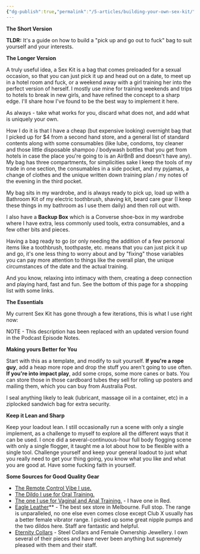 ```yaml
---
{"dg-publish":true,"permalink":"/5-articles/building-your-own-sex-kit/"}
---
```



**The Short Version**

**TLDR:** It's a guide on how to build a "pick up and go out to fuck" bag to suit yourself and your interests.

**The Longer Version**

A truly useful idea, a Sex Kit is a bag that comes preloaded for a sexual occasion, so that you can just pick it up and head out on a date, to meet up in a hotel room and fuck, or a weekend away with a girl training her into the perfect version of herself. I mostly use mine for training weekends and trips to hotels to break in new girls, and have refined the concept to a sharp edge. I'll share how I've found to be the best way to implement it here.

As always - take what works for you, discard what does not, and add what is uniquely your own.

How I do it is that I have a cheap (but expensive looking) overnight bag that I picked up for $4 from a second hand store, and a general list of standard contents along with some consumables (like lube, condoms, toy cleaner and those little disposable shampoo / bodywash bottles that you get from hotels in case the place you're going to is an AirBnB and doesn't have any). My bag has three compartments, for simplicities sake I keep the tools of my trade in one section, the consumables in a side pocket, and my pyjamas, a change of clothes and the unique written down training plan / my notes of the evening in the third pocket.

My bag sits in my wardrobe, and is always ready to pick up, load up with a Bathroom Kit of my electric toothbrush, shaving kit, beard care gear (I keep these things in my bathroom as I use them daily) and then roll out with.

I also have a **Backup Box** which is a Converse shoe-box in my wardrobe where I have extra, less commonly used tools, extra consumables, and a few other bits and pieces.

Having a bag ready to go (or only needing the addition of a few personal items like a toothbrush, toothpaste, etc. means that you can just pick it up and go, it's one less thing to worry about and by "fixing" those variables you can pay more attention to things like the overall plan, the unique circumstances of the date and the actual training.

And you know, relaxing into intimacy with them, creating a deep connection and playing hard, fast and fun. See the bottom of this page for a shopping list with some links.

**The Essentials**

My current Sex Kit has gone through a few iterations, this is what I use right now:

NOTE - This description has been replaced with an updated version found in the Podcast Episode Notes.    

**Making yours Better for You**

Start with this as a template, and modify to suit yourself. **If you're a rope guy**, add a heap more rope and drop the stuff you aren't going to use often. **If you're into impact play**, add some crops, some more canes or bats. You can store those in those cardboard tubes they sell for rolling up posters and mailing them, which you can buy from Australia Post.

I seal anything likely to leak (lubricant, massage oil in a container, etc) in a ziplocked sandwich bag for extra security.

**Keep it Lean and Sharp**

Keep your loadout lean. I still occasionally run a scene with only a single implement, as a challenge to myself to explore all the different ways that it can be used. I once did a several-continuous-hour full body flogging scene with only a single flogger, it taught me a lot about how to be flexible with a single tool. Challenge yourself and keep your general loadout to just what you really need to get your thing going, you know what you like and what you are good at. Have some fucking faith in yourself.

**Some Sources for Good Quality Gear**

- [The Remote Control Vibe I use.](https://www.nusensuelle.com/products/nu-sensuelle-15-function-remote-control-pleasure-panty)
- [The Dildo I use for Oral Training.](https://www.eagleleather.com.au/the-d-perfect-d-8-inches.html)
- [The one I use for Vaginal and Anal Training.](https://www.docjohnson.com/american-bombshell-b7-tango-gunmetal.html) - I have one in Red.
- [Eagle Leather](https://www.eagleleather.com.au/)** - The best sex store in Melbourne. Full stop. The range is unparalleled, no one else even comes close except Club X usually has a better female vibrator range. I picked up some great nipple pumps and the two dildos here. Staff are fantastic and helpful.
- [Eternity Collars](https://www.eternitycollars.com/) - Steel Collars and Female Ownership Jewellery. I own several of their pieces and have never been anything but supremely pleased with them and their staff.

